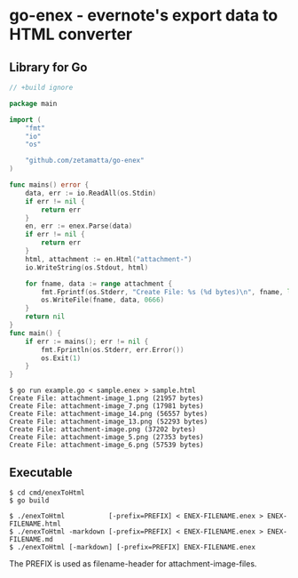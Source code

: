 go-enex - evernote's export data to HTML converter
==================================================

Library for Go
--------------

```go
// +build ignore

package main

import (
    "fmt"
    "io"
    "os"

    "github.com/zetamatta/go-enex"
)

func mains() error {
    data, err := io.ReadAll(os.Stdin)
    if err != nil {
        return err
    }
    en, err := enex.Parse(data)
    if err != nil {
        return err
    }
    html, attachment := en.Html("attachment-")
    io.WriteString(os.Stdout, html)

    for fname, data := range attachment {
        fmt.Fprintf(os.Stderr, "Create File: %s (%d bytes)\n", fname, len(data))
        os.WriteFile(fname, data, 0666)
    }
    return nil
}
func main() {
    if err := mains(); err != nil {
        fmt.Fprintln(os.Stderr, err.Error())
        os.Exit(1)
    }
}
```

```
$ go run example.go < sample.enex > sample.html
Create File: attachment-image_1.png (21957 bytes)
Create File: attachment-image_7.png (17981 bytes)
Create File: attachment-image_14.png (56557 bytes)
Create File: attachment-image_13.png (52293 bytes)
Create File: attachment-image.png (37202 bytes)
Create File: attachment-image_5.png (27353 bytes)
Create File: attachment-image_6.png (57539 bytes)
```

Executable
-----------

```
$ cd cmd/enexToHtml
$ go build
```

```
$ ./enexToHtml           [-prefix=PREFIX] < ENEX-FILENAME.enex > ENEX-FILENAME.html
$ ./enexToHtml -markdown [-prefix=PREFIX] < ENEX-FILENAME.enex > ENEX-FILENAME.md
$ ./enexToHtml [-markdown] [-prefix=PREFIX] ENEX-FILENAME.enex
```

The PREFIX is used as filename-header for attachment-image-files.

